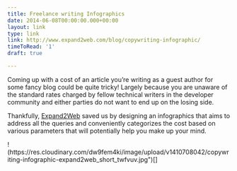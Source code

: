 ```yaml
---
title: Freelance writing Infographics
date: 2014-06-08T00:00:00.000+00:00
layout: link
type: link
link: http://www.expand2web.com/blog/copywriting-infographic/
timeToRead: '1'
draft: true

---
```

<p>Coming up with a cost of an article you’re writing as a guest author for some fancy blog could be quite tricky! Largely because you are unaware of the standard rates charged by fellow technical writers in the developer community and either parties do not want to end up on the losing side.</p>
<p>Thankfully, <a href="http://expand2web.com">Expand2Web</a> saved us by designing an infographics that aims to address all the queries and conveniently categorizes the cost based on various parameters that will potentially help you make up your mind.</p>
!(https://res.cloudinary.com/dw9fem4ki/image/upload/v1410708042/copywriting-infographic-expand2web_short_twfvuv.jpg")[]